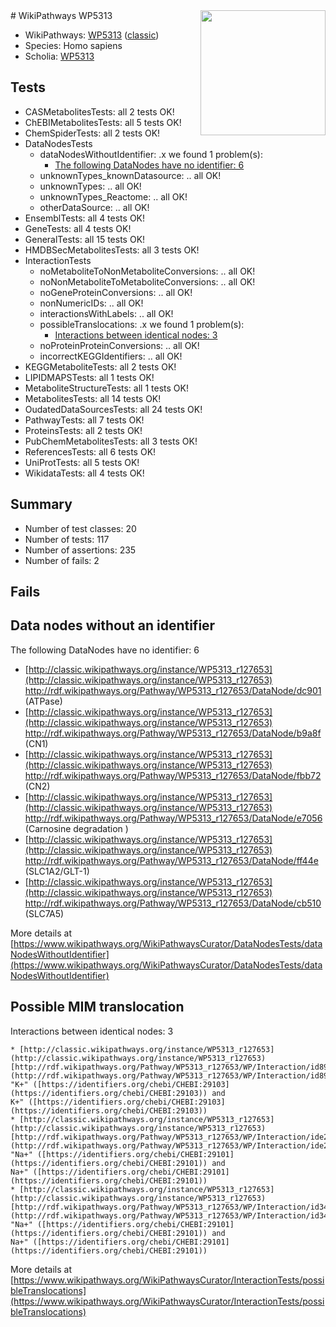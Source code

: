 <img style="float: right; width: 200px" src="https://upload.wikimedia.org/wikipedia/commons/thumb/8/83/Wplogo_with_text_500.png/640px-Wplogo_with_text_500.png" />
# WikiPathways WP5313

* WikiPathways: [WP5313](https://wikipathways.org/pathways/WP5313) ([classic](https://classic.wikipathways.org/instance/WP5313))
* Species: Homo sapiens
* Scholia: [WP5313](https://scholia.toolforge.org/wikipathways/WP5313)
## Tests
* CASMetabolitesTests: all 2 tests OK!
* ChEBIMetabolitesTests: all 5 tests OK!
* ChemSpiderTests: all 2 tests OK!
* DataNodesTests
    * dataNodesWithoutIdentifier: .x we found 1 problem(s):
        * [The following DataNodes have no identifier: 6](#d2d32fa5)
    * unknownTypes_knownDatasource: .. all OK!
    * unknownTypes: .. all OK!
    * unknownTypes_Reactome: .. all OK!
    * otherDataSource: .. all OK!
* EnsemblTests: all 4 tests OK!
* GeneTests: all 4 tests OK!
* GeneralTests: all 15 tests OK!
* HMDBSecMetabolitesTests: all 3 tests OK!
* InteractionTests
    * noMetaboliteToNonMetaboliteConversions: .. all OK!
    * noNonMetaboliteToMetaboliteConversions: .. all OK!
    * noGeneProteinConversions: .. all OK!
    * nonNumericIDs: .. all OK!
    * interactionsWithLabels: .. all OK!
    * possibleTranslocations: .x we found 1 problem(s):
        * [Interactions between identical nodes: 3](#1c118208)
    * noProteinProteinConversions: .. all OK!
    * incorrectKEGGIdentifiers: .. all OK!
* KEGGMetaboliteTests: all 2 tests OK!
* LIPIDMAPSTests: all 1 tests OK!
* MetaboliteStructureTests: all 1 tests OK!
* MetabolitesTests: all 14 tests OK!
* OudatedDataSourcesTests: all 24 tests OK!
* PathwayTests: all 7 tests OK!
* ProteinsTests: all 2 tests OK!
* PubChemMetabolitesTests: all 3 tests OK!
* ReferencesTests: all 6 tests OK!
* UniProtTests: all 5 tests OK!
* WikidataTests: all 4 tests OK!


## Summary

* Number of test classes: 20
* Number of tests: 117
* Number of assertions: 235
* Number of fails: 2

## Fails

<a name="d2d32fa5" />

## Data nodes without an identifier

The following DataNodes have no identifier: 6

* [http://classic.wikipathways.org/instance/WP5313_r127653](http://classic.wikipathways.org/instance/WP5313_r127653) http://rdf.wikipathways.org/Pathway/WP5313_r127653/DataNode/dc901 (ATPase)
* [http://classic.wikipathways.org/instance/WP5313_r127653](http://classic.wikipathways.org/instance/WP5313_r127653) http://rdf.wikipathways.org/Pathway/WP5313_r127653/DataNode/b9a8f (CN1)
* [http://classic.wikipathways.org/instance/WP5313_r127653](http://classic.wikipathways.org/instance/WP5313_r127653) http://rdf.wikipathways.org/Pathway/WP5313_r127653/DataNode/fbb72 (CN2)
* [http://classic.wikipathways.org/instance/WP5313_r127653](http://classic.wikipathways.org/instance/WP5313_r127653) http://rdf.wikipathways.org/Pathway/WP5313_r127653/DataNode/e7056 (Carnosine degradation )
* [http://classic.wikipathways.org/instance/WP5313_r127653](http://classic.wikipathways.org/instance/WP5313_r127653) http://rdf.wikipathways.org/Pathway/WP5313_r127653/DataNode/ff44e (SLC1A2/GLT-1)
* [http://classic.wikipathways.org/instance/WP5313_r127653](http://classic.wikipathways.org/instance/WP5313_r127653) http://rdf.wikipathways.org/Pathway/WP5313_r127653/DataNode/cb510 (SLC7A5)


More details at [https://www.wikipathways.org/WikiPathwaysCurator/DataNodesTests/dataNodesWithoutIdentifier](https://www.wikipathways.org/WikiPathwaysCurator/DataNodesTests/dataNodesWithoutIdentifier)

<a name="1c118208" />

## Possible MIM translocation

Interactions between identical nodes: 3
```
* [http://classic.wikipathways.org/instance/WP5313_r127653](http://classic.wikipathways.org/instance/WP5313_r127653) [http://rdf.wikipathways.org/Pathway/WP5313_r127653/WP/Interaction/id8963773d](http://rdf.wikipathways.org/Pathway/WP5313_r127653/WP/Interaction/id8963773d) "K+" ([https://identifiers.org/chebi/CHEBI:29103](https://identifiers.org/chebi/CHEBI:29103)) and 
K+" ([https://identifiers.org/chebi/CHEBI:29103](https://identifiers.org/chebi/CHEBI:29103))
* [http://classic.wikipathways.org/instance/WP5313_r127653](http://classic.wikipathways.org/instance/WP5313_r127653) [http://rdf.wikipathways.org/Pathway/WP5313_r127653/WP/Interaction/ide29f66b7](http://rdf.wikipathways.org/Pathway/WP5313_r127653/WP/Interaction/ide29f66b7) "Na+" ([https://identifiers.org/chebi/CHEBI:29101](https://identifiers.org/chebi/CHEBI:29101)) and 
Na+" ([https://identifiers.org/chebi/CHEBI:29101](https://identifiers.org/chebi/CHEBI:29101))
* [http://classic.wikipathways.org/instance/WP5313_r127653](http://classic.wikipathways.org/instance/WP5313_r127653) [http://rdf.wikipathways.org/Pathway/WP5313_r127653/WP/Interaction/id342b537](http://rdf.wikipathways.org/Pathway/WP5313_r127653/WP/Interaction/id342b537) "Na+" ([https://identifiers.org/chebi/CHEBI:29101](https://identifiers.org/chebi/CHEBI:29101)) and 
Na+" ([https://identifiers.org/chebi/CHEBI:29101](https://identifiers.org/chebi/CHEBI:29101))
```

More details at [https://www.wikipathways.org/WikiPathwaysCurator/InteractionTests/possibleTranslocations](https://www.wikipathways.org/WikiPathwaysCurator/InteractionTests/possibleTranslocations)


